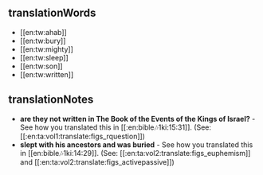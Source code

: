 ## translationWords

* [[en:tw:ahab]]
* [[en:tw:bury]]
* [[en:tw:mighty]]
* [[en:tw:sleep]]
* [[en:tw:son]]
* [[en:tw:written]]

## translationNotes

* **are they not written in The Book of the Events of the Kings of Israel?** - See how you translated this in [[:en:bible:notes:1ki:15:31]]. (See: [[:en:ta:vol1:translate:figs_rquestion]])
* **slept with his ancestors and was buried** - See how you translated this in [[en:bible:notes:1ki:14:29]]. (See: [[:en:ta:vol2:translate:figs_euphemism]] and [[:en:ta:vol2:translate:figs_activepassive]])
